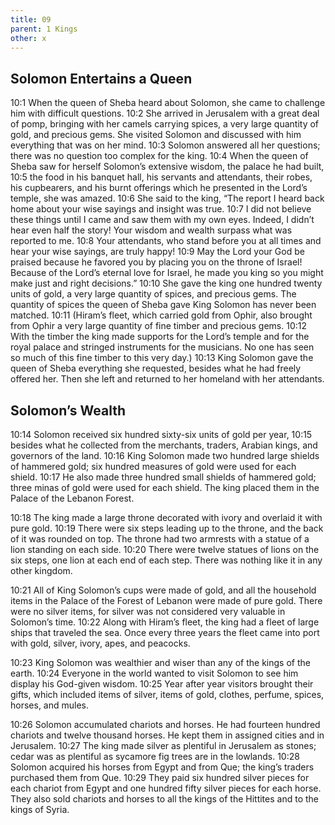 ```yaml
---
title: 09
parent: 1 Kings
other: x
---
```


## Solomon Entertains a Queen

<a name="10:1">10:1</a> When the queen of Sheba heard about Solomon, she came to challenge him with difficult questions. <a name="10:2">10:2</a> She arrived in Jerusalem with a great deal of pomp, bringing with her camels carrying spices, a very large quantity of gold, and precious gems. She visited Solomon and discussed with him everything that was on her mind. <a name="10:3">10:3</a> Solomon answered all her questions; there was no question too complex for the king. <a name="10:4">10:4</a> When the queen of Sheba saw for herself Solomon’s extensive wisdom, the palace he had built, <a name="10:5">10:5</a> the food in his banquet hall, his servants and attendants, their robes, his cupbearers, and his burnt offerings which he presented in the Lord’s temple, she was amazed. <a name="10:6">10:6</a> She said to the king, “The report I heard back home about your wise sayings and insight was true. <a name="10:7">10:7</a> I did not believe these things until I came and saw them with my own eyes. Indeed, I didn’t hear even half the story! Your wisdom and wealth surpass what was reported to me. <a name="10:8">10:8</a> Your attendants, who stand before you at all times and hear your wise sayings, are truly happy! <a name="10:9">10:9</a> May the Lord your God be praised because he favored you by placing you on the throne of Israel! Because of the Lord’s eternal love for Israel, he made you king so you might make just and right decisions.” <a name="10:10">10:10</a> She gave the king one hundred twenty units of gold, a very large quantity of spices, and precious gems. The quantity of spices the queen of Sheba gave King Solomon has never been matched. <a name="10:11">10:11</a> (Hiram’s fleet, which carried gold from Ophir, also brought from Ophir a very large quantity of fine timber and precious gems. <a name="10:12">10:12</a> With the timber the king made supports for the Lord’s temple and for the royal palace and stringed instruments for the musicians. No one has seen so much of this fine timber to this very day.) <a name="10:13">10:13</a> King Solomon gave the queen of Sheba everything she requested, besides what he had freely offered her. Then she left and returned to her homeland with her attendants.

## Solomon’s Wealth

<a name="10:14">10:14</a> Solomon received six hundred sixty-six units of gold per year, <a name="10:15">10:15</a> besides what he collected from the merchants, traders, Arabian kings, and governors of the land. <a name="10:16">10:16</a> King Solomon made two hundred large shields of hammered gold; six hundred measures of gold were used for each shield. <a name="10:17">10:17</a> He also made three hundred small shields of hammered gold; three minas of gold were used for each shield. The king placed them in the Palace of the Lebanon Forest.

<a name="10:18">10:18</a> The king made a large throne decorated with ivory and overlaid it with pure gold. <a name="10:19">10:19</a> There were six steps leading up to the throne, and the back of it was rounded on top. The throne had two armrests with a statue of a lion standing on each side. <a name="10:20">10:20</a> There were twelve statues of lions on the six steps, one lion at each end of each step. There was nothing like it in any other kingdom.

<a name="10:21">10:21</a> All of King Solomon’s cups were made of gold, and all the household items in the Palace of the Forest of Lebanon were made of pure gold. There were no silver items, for silver was not considered very valuable in Solomon’s time. <a name="10:22">10:22</a> Along with Hiram’s fleet, the king had a fleet of large ships that traveled the sea. Once every three years the fleet came into port with gold, silver, ivory, apes, and peacocks.

<a name="10:23">10:23</a> King Solomon was wealthier and wiser than any of the kings of the earth. <a name="10:24">10:24</a> Everyone in the world wanted to visit Solomon to see him display his God-given wisdom. <a name="10:25">10:25</a> Year after year visitors brought their gifts, which included items of silver, items of gold, clothes, perfume, spices, horses, and mules.

<a name="10:26">10:26</a> Solomon accumulated chariots and horses. He had fourteen hundred chariots and twelve thousand horses. He kept them in assigned cities and in Jerusalem. <a name="10:27">10:27</a> The king made silver as plentiful in Jerusalem as stones; cedar was as plentiful as sycamore fig trees are in the lowlands. <a name="10:28">10:28</a> Solomon acquired his horses from Egypt and from Que; the king’s traders purchased them from Que. <a name="10:29">10:29</a> They paid six hundred silver pieces for each chariot from Egypt and one hundred fifty silver pieces for each horse. They also sold chariots and horses to all the kings of the Hittites and to the kings of Syria.
